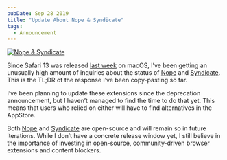 ```yaml
---
pubDate: Sep 28 2019
title: "Update About Nope & Syndicate"
tags:
  - Announcement
---
```


[![Nope & Syndicate](../../assets/images/microblog/image-1569611662504.jpg)](../../assets/images/microblog/image-1569611662504.jpg)

Since Safari 13 was released [last
week](https://developer.apple.com/documentation/safari_release_notes/safari_13_release_notes)
on macOS, I’ve been getting an unusually high amount of inquiries about the
status of [Nope](https://redalemeden.com/nope/) and
[Syndicate](https://redalemeden.com/syndicate/). This is the TL;DR of the
response I’ve been copy-pasting so far.

I’ve been planning to update these extensions since the deprecation
announcement, but I haven’t managed to find the time to do that yet. This means
that users who relied on either will have to find alternatives in the AppStore.

Both [Nope](https://github.com/kaishin/nope) and
[Syndicate](https://github.com/kaishin/syndicate) are open-source and will
remain so in future iterations. While I don’t have a concrete release window
yet, I still believe in the importance of investing in open-source,
community-driven browser extensions and content blockers.
